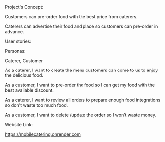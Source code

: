 Project's Concept:

Customers can pre-order food with the best price from caterers.

Caterers can advertise their food and place so customers can pre-order in advance.

User stories:

Personas:

Caterer, Customer

As a caterer, I want to create the menu customers can come to us to enjoy the delicious food.

As a customer, I want to pre-order the food so I can get my food with the best available discount.

As a caterer, I want to review all orders to prepare enough food integrations so don't waste too much food.

As a customer, I want to delete /update the order so I won’t waste money.


Website Link:

https://mobilecatering.onrender.com
